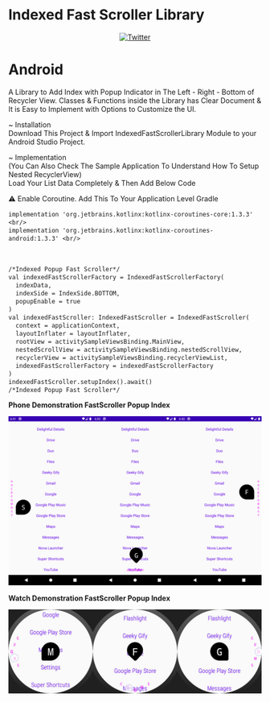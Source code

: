 # Indexed Fast Scroller Library
<p align="center">
<a href="https://twitter.com/EliasFazel10296" rel="follow"><img src="https://img.shields.io/badge/Twitter-@EliasFazel10296-blue.svg?style=social&logo=twitter" alt="Twitter" data-canonical-src="https://img.shields.io/badge/Twitter-@EliasFazel10296-blue.svg?style=flat" style="max-width:100%;"></a>
</p>

# Android <br/>
A Library to Add Index with Popup Indicator in The Left - Right - Bottom of Recycler View.
Classes & Functions inside the Library has Clear Document & It is Easy to Implement with Options to Customize the UI.

~ Installation <br/>
Download This Project & Import IndexedFastScrollerLibrary Module to your Android Studio Project.

~ Implementation <br/>
(You Can Also Check The Sample Application To Understand How To Setup Nested RecyclerView) <br/>
Load Your List Data Completely & Then Add Below Code <br/>

⚠ Enable Coroutine. Add This To Your Application Level Gradle <br/>
```
implementation 'org.jetbrains.kotlinx:kotlinx-coroutines-core:1.3.3' <br/>
implementation 'org.jetbrains.kotlinx:kotlinx-coroutines-android:1.3.3' <br/>
```

<br/>

```
/*Indexed Popup Fast Scroller*/
val indexedFastScrollerFactory = IndexedFastScrollerFactory(
  indexData, 
  indexSide = IndexSide.BOTTOM, 
  popupEnable = true 
)
val indexedFastScroller: IndexedFastScroller = IndexedFastScroller( 
  context = applicationContext, 
  layoutInflater = layoutInflater, 
  rootView = activitySampleViewsBinding.MainView, 
  nestedScrollView = activitySampleViewsBinding.nestedScrollView, 
  recyclerView = activitySampleViewsBinding.recyclerViewList, 
  indexedFastScrollerFactory = indexedFastScrollerFactory 
) 
indexedFastScroller.setupIndex().await() 
/*Indexed Popup Fast Scroller*/ 
```

**Phone Demonstration FastScroller Popup Index** <br/>

![Phone Demonstration FastScroller Popup Index](https://github.com/EliasFazel10296/IndexedFastScrollerLibrary/blob/master/ScreenshotDemonstration/PhoneDemonstrationFastScrollerPopupIndex.jpg)

**Watch Demonstration FastScroller Popup Index** <br/>

![Watch Demonstration FastScroller Popup Index](https://github.com/EliasFazel10296/IndexedFastScrollerLibrary/blob/master/ScreenshotDemonstration/WatchDemonstrationFastScrollerPopupIndex.jpg)
